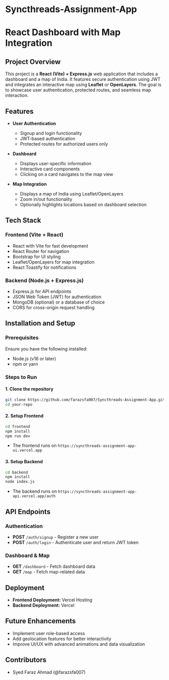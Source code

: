 ﻿# Syncthreads-Assignment-App
# React Dashboard with Map Integration

## Project Overview
This project is a **React (Vite) + Express.js** web application that includes a dashboard and a map of India. It features secure authentication using JWT and integrates an interactive map using **Leaflet** or **OpenLayers**. The goal is to showcase user authentication, protected routes, and seamless map interaction.

## Features
- **User Authentication**
  - Signup and login functionality
  - JWT-based authentication
  - Protected routes for authorized users only

- **Dashboard**
  - Displays user-specific information
  - Interactive card components
  - Clicking on a card navigates to the map view

- **Map Integration**
  - Displays a map of India using Leaflet/OpenLayers
  - Zoom in/out functionality
  - Optionally highlights locations based on dashboard selection

## Tech Stack
### Frontend (Vite + React)
- React with Vite for fast development
- React Router for navigation
- Bootstrap for UI styling
- Leaflet/OpenLayers for map integration
- React Toastify for notifications

### Backend (Node.js + Express.js)
- Express.js for API endpoints
- JSON Web Token (JWT) for authentication
- MongoDB (optional) or a database of choice
- CORS for cross-origin request handling

## Installation and Setup
### Prerequisites
Ensure you have the following installed:
- Node.js (v16 or later)
- npm or yarn

### Steps to Run
#### 1. Clone the repository
```sh
git clone https://github.com/farazsfa007/Syncthreads-Assignment-App.git
cd your-repo
```

#### 2. Setup Frontend
```sh
cd frontend
npm install
npm run dev
```
- The frontend runs on `https://syncthreads-assignment-app-ui.vercel.app`

#### 3. Setup Backend
```sh
cd backend
npm install
node index.js
```
- The backend runs on `https://syncthreads-assignment-app-api.vercel.app/auth`

## API Endpoints
### Authentication
- **POST** `/auth/signup` - Register a new user
- **POST** `/auth/login` - Authenticate user and return JWT token

### Dashboard & Map
- **GET** `/dashboard` - Fetch dashboard data
- **GET** `/map` - Fetch map-related data

## Deployment
- **Frontend Deployment:** Vercel Hosting
- **Backend Deployment:** Vercel

## Future Enhancements
- Implement user role-based access
- Add geolocation features for better interactivity
- Improve UI/UX with advanced animations and data visualization

## Contributors
- Syed Faraz Ahmad (@farazsfa007)



